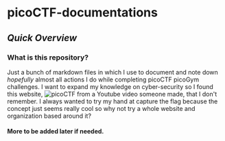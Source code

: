 # picoCTF-documentations

## *Quick Overview*

### What is this repository?

Just a bunch of markdown files in which I use to document and note down *hopefully* almost all actions I do while completing picoCTF picoGym challenges. I want to expand my knowledge on cyber-security so I found this website, ![picoCTF](https://picoctf.org) from a Youtube video someone made, that I don't remember. I always wanted to try my hand at capture the flag because the concept just seems really cool so why not try a whole website and organization based around it?

#### More to be added later if needed.
